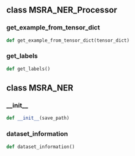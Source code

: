 ## class MSRA_NER_Processor
### get\_example\_from\_tensor\_dict
```python
def get_example_from_tensor_dict(tensor_dict)
```

### get\_labels
```python
def get_labels()
```

## class MSRA_NER
### \_\_init\_\_
```python
def __init__(save_path)
```

### dataset\_information
```python
def dataset_information()
```

